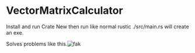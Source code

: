# VectorMatrixCalculator
Install and run Crate New then run like normal
rustic ./src/main.rs will create an exe.

Solves problems like this.![fak](https://user-images.githubusercontent.com/25287270/157748522-7dd8680e-4bc9-434a-9dfc-e9ffea7beead.PNG)
